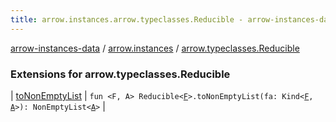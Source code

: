 ```yaml
---
title: arrow.instances.arrow.typeclasses.Reducible - arrow-instances-data
---
```


[arrow-instances-data](../../index.html) / [arrow.instances](../index.html) / [arrow.typeclasses.Reducible](./index.html)

### Extensions for arrow.typeclasses.Reducible

| [toNonEmptyList](to-non-empty-list.html) | `fun <F, A> Reducible<`[`F`](to-non-empty-list.html#F)`>.toNonEmptyList(fa: Kind<`[`F`](to-non-empty-list.html#F)`, `[`A`](to-non-empty-list.html#A)`>): NonEmptyList<`[`A`](to-non-empty-list.html#A)`>` |

